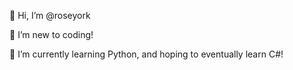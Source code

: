 👋 Hi, I’m @roseyork

👀 I’m new to coding!

🌱 I’m currently learning Python, and hoping to eventually learn C#!

<!---
roseyork/roseyork is a ✨ special ✨ repository because its `README.md` (this file) appears on your GitHub profile.
You can click the Preview link to take a look at your changes.
--->
